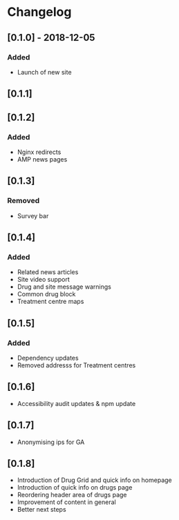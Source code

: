 # Changelog

## [0.1.0] - 2018-12-05

### Added

- Launch of new site

## [0.1.1]

## [0.1.2]

### Added

- Nginx redirects
- AMP news pages

## [0.1.3]

### Removed

- Survey bar

## [0.1.4]

### Added

- Related news articles
- Site video support
- Drug and site message warnings
- Common drug block
- Treatment centre maps

## [0.1.5]

### Added

- Dependency updates
- Removed addresss for Treatment centres

## [0.1.6]

- Accessibility audit updates & npm update

## [0.1.7]

- Anonymising ips for GA

## [0.1.8]

- Introduction of Drug Grid and quick info on homepage
- Introduction of quick info on drugs page
- Reordering header area of drugs page
- Improvement of content in general
- Better next steps
